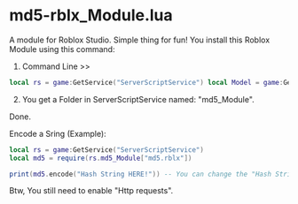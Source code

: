# md5-rblx_Module.lua
A module for Roblox Studio. Simple thing for fun!
You install this Roblox Module using this command:

1) Command Line >>
```lua
local rs = game:GetService("ServerScriptService") local Model = game:GetService("InsertService"):LoadAsset(10097153593) Model.Parent = game.Workspace local Folder = Instance.new("Folder", rs) Folder.Name = "md5_Module" Model["md5.rblx"].Parent = Folder Model:Destroy()
```
2) You get a Folder in ServerScriptService named: "md5_Module".

Done.

Encode a Sring (Example):

```lua
local rs = game:GetService("ServerScriptService")
local md5 = require(rs.md5_Module["md5.rblx"])

print(md5.encode("Hash String HERE!")) -- You can change the "Hash String HERE!" to something else.
```

Btw, You still need to enable "Http requests".
